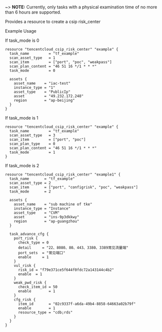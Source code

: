 ~> **NOTE:** Currently, only tasks with a physical examination time of no more than 6 hours are supported.

Provides a resource to create a csip risk_center

Example Usage

If task_mode is 0

```hcl
resource "tencentcloud_csip_risk_center" "example" {
  task_name         = "tf_example"
  scan_asset_type   = 1
  scan_item         = ["port", "poc", "weakpass"]
  scan_plan_content = "46 51 16 */1 * * *"
  task_mode         = 0

  assets {
    asset_name    = "iac-test"
    instance_type = "1"
    asset_type    = "PublicIp"
    asset         = "49.232.172.248"
    region        = "ap-beijing"
  }
}
```

If task_mode is 1

```hcl
resource "tencentcloud_csip_risk_center" "example" {
  task_name         = "tf_example"
  scan_asset_type   = 3
  scan_item         = ["port", "poc"]
  scan_plan_type    = 0
  scan_plan_content = "46 51 16 */1 * * *"
  task_mode         = 1
}
```

If task_mode is 2

```hcl
resource "tencentcloud_csip_risk_center" "example1" {
  task_name       = "tf_example"
  scan_asset_type = 2
  scan_item       = ["port", "configrisk", "poc", "weakpass"]
  task_mode       = 2

  assets {
    asset_name    = "sub machine of tke"
    instance_type = "Instance"
    asset_type    = "CVM"
    asset         = "ins-9p3dkkwy"
    region        = "ap-guangzhou"
  }

  task_advance_cfg {
    port_risk {
      check_type = 0
      detail     = "22、8080、80、443、3380、3389常见流量端"
      port_sets  = "常见端口"
      enable     = 1
    }
    vul_risk {
      risk_id = "f79e371ce5f644f0fdc72a143144c4b2"
      enable  = 1
    }
    weak_pwd_risk {
      check_item_id = 50
      enable        = 1
    }
    cfg_risk {
      item_id       = "02c9337f-a6da-49b4-8858-64663a02b79f"
      enable        = 1
      resource_type = "cdb;rds"
    }
  }
}
```

